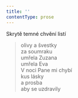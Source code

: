 ```yaml
---
title: ''
contentType: prose
---
```


>   

>   

Skrytě temné chvění listí

> olivy a švestky  
> za soumraku  
> umřela Zuzana  
> umřela Eva  
> V noci Pane mi chybí  
> kus lásky  
> a prosba  
> aby se uzdravily
